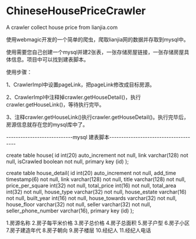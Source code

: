# ChineseHousePriceCrawler
A crawler collect house price from lianjia.com

使用webmagic开发的一个简单的爬虫，爬取lianjia网的数据并存取到mysql中。

使用需要您自己创建一个mysql并建2张表，一张存储房屋链接，一张存储房屋具体信息。项目中可以找到建表脚本。

使用步骤：

1、CrawlerImpl中设置pageLink，把pageLink修改成目标房源。

2、CrawlerImpl中注释掉crawler.getHouseDetail()，执行crawler.getHouseLink()，等待执行完毕。

3、注释crawler.getHouseLink()执行crawler.getHouseDetail()。执行完毕后，房源信息就存在您的mysql库中了。



----------------------------mysql 建表脚本--------------------------------------

create table house(
	id int(20) auto_increment not null,
	link varchar(128) not null,
	isCrawled boolean not null,
	primary key (id)
);

create table house_detail(
	id int(20) auto_increment not null,
	add_time timestamp(6) not null,
	link varchar(128) not null,
	title varchar(128) not null,
	price_per_square int(32) not null,
	total_price int(16) not null,
	total_area int(32) not null,
	house_type varchar(32) not null,
	house_estate varchar(16) not null,
	built_year int(16) not null,
	house_towards varchar(32) not null,
	house_floor varchar(32) not null,
	seller varchar(32) not null,
	seller_phone_number varchar(16),
	primary key (id)
);

1.房源名称
2.房子每平米价格
3.房子总价格
4.房子总面积
5.房子户型
6.房子小区
7.房子建造年代
8.房子朝向
9.房子楼层
10.经纪人
11.经纪人电话